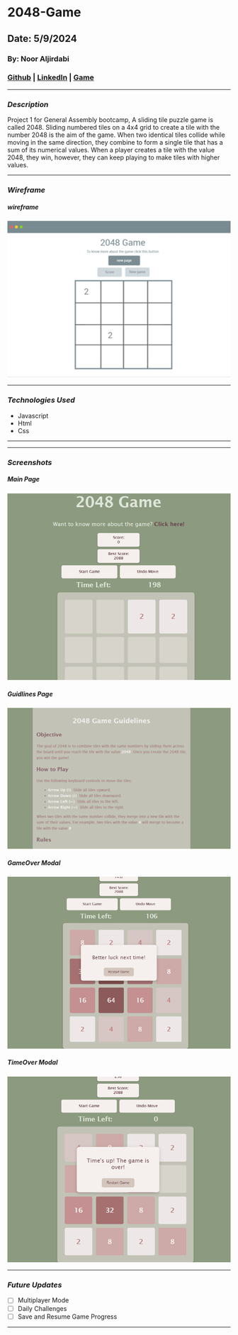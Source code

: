# 2048-Game

## Date: 5/9/2024

### By: Noor Aljirdabi

### [Github](https://github.com/NoorAlJirdabi) | [LinkedIn](https://www.linkedin.com/in/noor-aljirdabi-496121257/) | [Game](little-metal.surge.sh)

---

### **_Description_**

Project 1 for General Assembly bootcamp, A sliding tile puzzle game is called 2048. Sliding numbered tiles on a 4x4 grid to create a tile with the number 2048 is the aim of the game. When two identical tiles collide while moving in the same direction, they combine to form a single tile that has a sum of its numerical values. When a player creates a tile with the value 2048, they win, however, they can keep playing to make tiles with higher values.

---

### **_Wireframe_**

##### wireframe

 <img src="wireframe.png" alt="wireframe">

---

### **_Technologies Used_**

- Javascript
- Html
- Css

---

---

### **_Screenshots_**

##### Main Page

 <img src="mainpage.png" alt="main page">

##### Guidlines Page

 <img src="guidelines.png" alt="guidlines page">

##### GameOver Modal

 <img src="gameover.png" alt="gameover page">

##### TimeOver Modal

 <img src="timeover.png" alt="timeover page">

---

### **_Future Updates_**

- [ ] Multiplayer Mode
- [ ] Daily Challenges
- [ ] Save and Resume Game Progress

---
